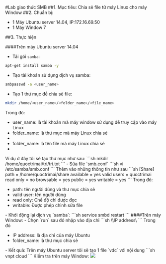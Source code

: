 #Lab giao thức SMB
##1. Mục tiêu:
Chia sẻ file từ máy Linux cho máy Window
##2. Chuẩn bị:
- 1 Máy Ubuntu server 14.04, IP:172.16.69.50
- 1 Máy Window 7

##3. Thực hiện

####Trên máy Ubuntu server 14.04
- Tải gói `samba`:
```sh
apt-get install samba -y
```
- Tạo tài khoản sử dụng dịch vụ samba:
```sh
smbpasswd -a <user_name>
```
- Tạo 1 thư mục để chia sẻ file:
```sh
mkdir /home/<user_name>/<folder_name>/<file_name>
```
Trong đó:
<ul>
<li>user_name: là tài khoản mà máy window sử dụng để truy cập vào máy Linux</li>
<li>folder_name: là thư mục mà máy Linux chia sẻ<li>
<li>folder_name: là tên file mà máy Linux chia sẻ<li>
</ul>
Ví dụ ở đây tôi sẽ tạo thư mục như sau:
```sh
mkdir /home/quoctrimai/tri/tri.txt
```
- Sửa file `smb.conf`
```sh
vi /etc/samba/smb.conf
```
Thêm vào những thông tin như sau
```sh
[Share]
path = /home/quoctrimai/share
available = yes
valid users = quoctrimai
read only = no
browsable = yes
public = yes
writable = yes
```
Trong đó:
<ul>
<li>path: tên người dùng và thư mục chia sẻ</li>
<li>valid user: tên người dùng</li>
<li>read only: Chế độ chỉ được đọc</li>
<li>writable: Được phép chỉnh sửa file</li>
</ul>
- Khởi động lại dịch vụ `samba`:
```sh
service smbd restart
```
####Trên máy Window:
- Chọn `run` sau đó nhập vào địa chỉ
```sh
\\IP address\<folder_name>
```
Trong đó
<ul>
<li>IP address: là địa chỉ của máy Ubuntu</li>
<li>folder_name: là thư mục chia sẻ</li>
</ul>
- Kết quả:
Trên máy Ubuntu server tôi sẽ tạo 1 file `vdc` với nội dung
```sh
vnpt cloud
```
Kiểm tra trên máy Window:
<img src="http://i.imgur.com/vFoEyLj.png">








